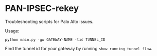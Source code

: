 # PAN-IPSEC-rekey
Troubleshooting scripts for Palo Alto issues.

Usage:
```
python main.py -gw GATEWAY-NAME -tid TUNNEL_ID 
```

Find the tunnel id for your gateway by running `show running tunnel flow`.
